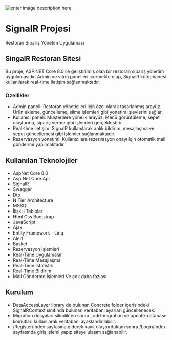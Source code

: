 ![enter image description here](https://miro.medium.com/max/750/1*zc1BKfAHkpvrZlHPbUvuYA.png)

# SignalR Projesi
Restoran Sipariş Yönetim Uygulaması


## SingalR Restoran Sitesi
Bu proje, ASP.NET Core 8.0 ile geliştirilmiş olan bir restoran sipariş yönetim uygulamasıdır.
Admin ve vitrin panelleri içermekte olup, SignalR kütüphanesi kullanılarak real-time iletişim sağlanmaktadır.

### Özellikler
- Admin paneli: Restoran yöneticileri için özel olarak tasarlanmış arayüz. Ürün ekleme, güncelleme, silme işlemleri gibi yönetim işlevlerini sağlar.
- Kullanıcı paneli: Müşterilere yönelik arayüz. Menü görüntüleme, sepet oluşturma, sipariş verme gibi işlemleri gerçekleştirir.
- Real-time iletişim: SignalR kullanılarak anlık bildirim, mesajlaşma ve sepet güncellemesi gibi işlemler sağlanmaktadır.
- Rezervasyon yönetimi: Kullanıcılara rezervasyon onayı için otomatik mail gönderimi yapılmaktadır.

## Kullanılan Teknolojiler
- AspNet Core 8.0
- Asp.Net Core Api
- SignalR
- Swagger
- Dto
- N Tier Architecture
- MSSQL
- İlişkili Tablolar
- Html Css Bootstrap
- JavaScript
- Ajax
- Entity Framework - Linq
- Alert
- Basket
- Rezervasyon İşlemleri
- Real-Time Uygulamalar
- Real-Time Mesajlaşma
- Real-Time İstatistik
- Real-Time Bildirim
- Mail Gönderme İşlemleri
Ve çok daha fazlası


## Kurulum
- DataAccessLayer library de bulunan Concrete folder içerisindeki SignalRContext sınıfında bulunan veritabanı ayarları güncellenecek.
- Migration dosyaları silindikten sonra , add-migration ve update-database komutları kullanılarak veritabanı ayaklandırılabilir.
- /Register/Index sayfasına giderek kayıt oluşturduktan sonra /Login/Index sayfasında giriş işlemi yapıp siteye ulaşım sağlanabilir. 


